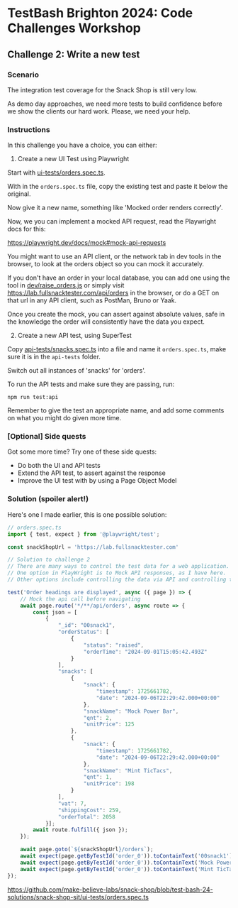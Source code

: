 # TestBash Brighton 2024: Code Challenges Workshop

## Challenge 2: Write a new test

### Scenario

The integration test coverage for the Snack Shop is still very low.

As demo day approaches, we need more tests to build confidence before we show the clients our hard work. Please, we need your help.

### Instructions

In this challenge you have a choice, you can either:

1. Create a new UI Test using Playwright

Start with [ui-tests/orders.spec.ts](../../snack-shop-sit/ui-tests/orders.spec.ts).

With in the `orders.spec.ts` file, copy the existing test and paste it below the original.

Now give it a new name, something like 'Mocked order renders correctly'.

Now, we you can implement a mocked API request, read the Playwright docs for this:

<https://playwright.dev/docs/mock#mock-api-requests>

You might want to use an API client, or the network tab in dev tools in the browser, to look at the orders object so you can mock it accurately.

If you don't have an order in your local database, you can add one using the tool in [dev/raise_orders.js](../../dev/raise_orders.js) or simply visit <https://lab.fullsnacktester.com/api/orders> in the browser, or do a GET on that url in any API client, such as PostMan, Bruno or Yaak.

Once you create the mock, you can assert against absolute values, safe in the knowledge the order will consistently have the data you expect.

2. Create a new API test, using SuperTest

Copy [api-tests/snacks.spec.ts](../../snack-shop-sit/api-tests/snacks.spec.ts) into a file and name it `orders.spec.ts`, make sure it is in the `api-tests` folder.

Switch out all instances of 'snacks' for 'orders'.

To run the API tests and make sure they are passing, run:

`npm run test:api`

Remember to give the test an appropriate name, and add some comments on what you might do given more time.

### [Optional] Side quests

Got some more time? Try one of these side quests:

- Do both the UI and API tests
- Extend the API test, to assert against the response
- Improve the UI test with by using a Page Object Model

### Solution (spoiler alert!)

Here's one I made earlier, this is one possible solution:

```JavaScript
// orders.spec.ts
import { test, expect } from '@playwright/test';

const snackShopUrl = 'https://lab.fullsnacktester.com'

// Solution to challenge 2
// There are many ways to control the test data for a web application.
// One option in PlayWright is to Mock API responses, as I have here.
// Other options include controlling the data via API and controlling the database directly.

test('Order headings are displayed', async ({ page }) => {
    // Mock the api call before navigating
    await page.route('*/**/api/orders', async route => {
        const json = [
            {
                "_id": "00snack1",
                "orderStatus": [
                    {
                        "status": "raised",
                        "orderTime": "2024-09-01T15:05:42.493Z"
                    }
                ],
                "snacks": [
                    {
                        "snack": {
                            "timestamp": 1725661782,
                            "date": "2024-09-06T22:29:42.000+00:00"
                        },
                        "snackName": "Mock Power Bar",
                        "qnt": 2,
                        "unitPrice": 125
                    },
                    {
                        "snack": {
                            "timestamp": 1725661782,
                            "date": "2024-09-06T22:29:42.000+00:00"
                        },
                        "snackName": "Mint TicTacs",
                        "qnt": 1,
                        "unitPrice": 198
                    }
                ],
                "vat": 7,
                "shippingCost": 259,
                "orderTotal": 2058
            }];
        await route.fulfill({ json });
    });

    await page.goto(`${snackShopUrl}/orders`);
    await expect(page.getByTestId('order_0')).toContainText('00snack1');
    await expect(page.getByTestId('order_0')).toContainText('Mock Power Bar');
    await expect(page.getByTestId('order_0')).toContainText('Mint TicTacs');
});
```

<https://github.com/make-believe-labs/snack-shop/blob/test-bash-24-solutions/snack-shop-sit/ui-tests/orders.spec.ts>
